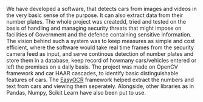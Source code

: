 We have developed a software, that detects cars from images and videos in the very basic sense of the purpose. It can also extract data from their number plates. 
The whole project was createdd, tried and tested on the basis of handling and managing security threats that might impose on facilities of Government and the defence 
containing sensitive information.
The vision behind such a system was to keep measures as simple and cost efficient, where the software would take real time frames from the security camera feed as input, and serve continous detection of number plates 
and store them in a database, keep record of howmany cars/vehicles entered or left the premises on a daily basis.
The project was made on OpenCV framework and car HAAR cascades, to identify basic distinguishable features of cars. The                                          [EasyOCR](https://github.com/JaidedAI/EasyOCR/tree/master/easyocr) framework helped extract the numbers and text from cars and viewing them seperately. Alongside,
other libraries as in Pandas, Numpy, Scikit Learn have also been put to use.

